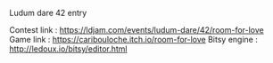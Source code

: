 Ludum dare 42 entry

Contest link : https://ldjam.com/events/ludum-dare/42/room-for-love  
Game link : https://caribouloche.itch.io/room-for-love
Bitsy engine : http://ledoux.io/bitsy/editor.html